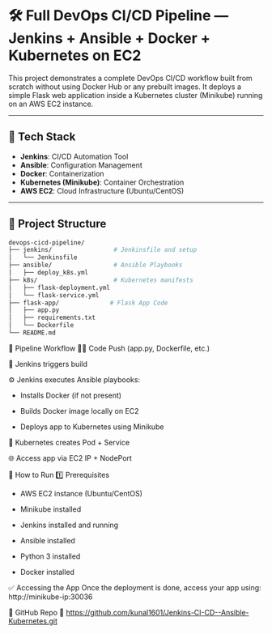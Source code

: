 # 🛠️ Full DevOps CI/CD Pipeline — Jenkins + Ansible + Docker + Kubernetes on EC2

This project demonstrates a complete DevOps CI/CD workflow built from scratch without using Docker Hub or any prebuilt images. It deploys a simple Flask web application inside a Kubernetes cluster (Minikube) running on an AWS EC2 instance.

---

## 🔧 Tech Stack

- **Jenkins**: CI/CD Automation Tool
- **Ansible**: Configuration Management
- **Docker**: Containerization
- **Kubernetes (Minikube)**: Container Orchestration
- **AWS EC2**: Cloud Infrastructure (Ubuntu/CentOS)

---

## 📁 Project Structure

```bash
devops-cicd-pipeline/
├── jenkins/                 # Jenkinsfile and setup
│   └── Jenkinsfile
├── ansible/                 # Ansible Playbooks
│   ├── deploy_k8s.yml
├── k8s/                     # Kubernetes manifests
│   ├── flask-deployment.yml
│   └── flask-service.yml
├── flask-app/              # Flask App Code
│   ├── app.py
│   ├── requirements.txt
│   └── Dockerfile
└── README.md
``` 

🚀 Pipeline Workflow
👨‍💻 Code Push (app.py, Dockerfile, etc.)

🔧 Jenkins triggers build

⚙️ Jenkins executes Ansible playbooks:

- Installs Docker (if not present)

- Builds Docker image locally on EC2

- Deploys app to Kubernetes using Minikube

🧱 Kubernetes creates Pod + Service

🌐 Access app via EC2 IP + NodePort

🧪 How to Run
1️⃣ Prerequisites
- AWS EC2 instance (Ubuntu/CentOS)

- Minikube installed

- Jenkins installed and running

- Ansible installed

- Python 3 installed

- Docker installed

✅ Accessing the App
Once the deployment is done, access your app using:
http://minikube-ip:30036

📎 GitHub Repo
🔗 https://github.com/kunal1601/Jenkins-CI-CD--Ansible-Kubernetes.git


